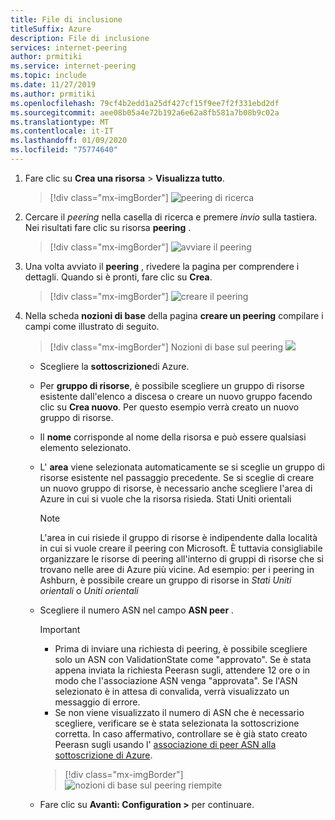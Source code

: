 ```yaml
---
title: File di inclusione
titleSuffix: Azure
description: File di inclusione
services: internet-peering
author: prmitiki
ms.service: internet-peering
ms.topic: include
ms.date: 11/27/2019
ms.author: prmitiki
ms.openlocfilehash: 79cf4b2edd1a25df427cf15f9ee7f2f331ebd2df
ms.sourcegitcommit: aee08b05a4e72b192a6e62a8fb581a7b08b9c02a
ms.translationtype: MT
ms.contentlocale: it-IT
ms.lasthandoff: 01/09/2020
ms.locfileid: "75774640"
---
```

1. Fare clic su **Crea una risorsa** > **Visualizza tutto**.

    > [!div class="mx-imgBorder"]
    > ![peering di ricerca](../media/setup-seeall.png)

1. Cercare il *peering* nella casella di ricerca e premere *invio* sulla tastiera. Nei risultati fare clic su risorsa **peering** .

    > [!div class="mx-imgBorder"]
    > ![avviare il peering](../media/setup-launch.png)

1. Una volta avviato il **peering** , rivedere la pagina per comprendere i dettagli. Quando si è pronti, fare clic su **Crea**.

    > [!div class="mx-imgBorder"]
    > ![creare il peering](../media/setup-create.png)

1. Nella scheda **nozioni di base** della pagina **creare un peering** compilare i campi come illustrato di seguito.

    > [!div class="mx-imgBorder"]
    > Nozioni di base sul peering ![](../media/setup-basics-tab.png)

    * Scegliere la **sottoscrizione**di Azure.
    * Per **gruppo di risorse**, è possibile scegliere un gruppo di risorse esistente dall'elenco a discesa o creare un nuovo gruppo facendo clic su **Crea nuovo**. Per questo esempio verrà creato un nuovo gruppo di risorse.
    * Il **nome** corrisponde al nome della risorsa e può essere qualsiasi elemento selezionato.
    * L' **area** viene selezionata automaticamente se si sceglie un gruppo di risorse esistente nel passaggio precedente. Se si sceglie di creare un nuovo gruppo di risorse, è necessario anche scegliere l'area di Azure in cui si vuole che la risorsa risieda. Stati Uniti orientali

        > [!NOTE]
        > L'area in cui risiede il gruppo di risorse è indipendente dalla località in cui si vuole creare il peering con Microsoft. È tuttavia consigliabile organizzare le risorse di peering all'interno di gruppi di risorse che si trovano nelle aree di Azure più vicine. Ad esempio: per i peering in Ashburn, è possibile creare un gruppo di risorse in *Stati Uniti orientali* o *Uniti orientali*

    * Scegliere il numero ASN nel campo **ASN peer** .

        > [!IMPORTANT]
        > * Prima di inviare una richiesta di peering, è possibile scegliere solo un ASN con ValidationState come "approvato". Se è stata appena inviata la richiesta Peerasn sugli, attendere 12 ore o in modo che l'associazione ASN venga "approvata". Se l'ASN selezionato è in attesa di convalida, verrà visualizzato un messaggio di errore. 
        > * Se non viene visualizzato il numero di ASN che è necessario scegliere, verificare se è stata selezionata la sottoscrizione corretta. In caso affermativo, controllare se è già stato creato Peerasn sugli usando l' [associazione di peer ASN alla sottoscrizione di Azure](../howto-subscription-association-portal.md).

        > [!div class="mx-imgBorder"]
        > ![nozioni di base sul peering riempite](../media/setup-direct-basics-filled-tab.png)

    * Fare clic su **Avanti: Configuration >** per continuare.
